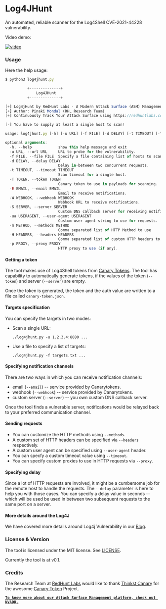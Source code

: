 # Log4JHunt
An automated, reliable scanner for the Log4Shell CVE-2021-44228 vulnerability.

Video demo:

[![video](https://user-images.githubusercontent.com/39941993/146507751-b8528c51-9d11-489c-a940-6cfc8241eeb8.png)](https://www.youtube.com/watch?v=7eRNzkbYWf8)

### Usage
Here the help usage:
```js
$ python3 log4jhunt.py

          +--------------+
              Log4JHunt
          +--------------+

[+] Log4jHunt by RedHunt Labs - A Modern Attack Surface (ASM) Management Company
[+] Author: Pinaki Mondal (RHL Research Team)
[+] Continuously Track Your Attack Surface using https://redhuntlabs.com/nvadr.

[-] You have to supply at least a single host to scan!

usage: log4jhunt.py [-h] [-u URL] [-f FILE] [-d DELAY] [-t TIMEOUT] [-T TOKEN] [-E EMAIL] [-W WEBHOOK] [-S SERVER] [-ua USERAGENT] [-m METHOD] [-H HEADERS] [-p PROXY]

optional arguments:
  -h, --help            show this help message and exit
  -u URL, --url URL     URL to probe for the vulnerability.
  -f FILE, --file FILE  Specify a file containing list of hosts to scan.
  -d DELAY, --delay DELAY
                        Delay in-between two concurrent requests.
  -t TIMEOUT, --timeout TIMEOUT
                        Scan timeout for a single host.
  -T TOKEN, --token TOKEN
                        Canary token to use in payloads for scanning.
  -E EMAIL, --email EMAIL
                        Email to receive notifications.
  -W WEBHOOK, --webhook WEBHOOK
                        Webhook URL to receive notifications.
  -S SERVER, --server SERVER
                        Custom DNS callback server for receiving notifications.
  -ua USERAGENT, --user-agent USERAGENT
                        Custom user agent string to use for requests.
  -m METHOD, --methods METHOD
                        Comma separated list of HTTP Method to use
  -H HEADERS, --headers HEADERS
                        Comma separated list of custom HTTP headers to use.
  -p PROXY, --proxy PROXY
                        HTTP proxy to use (if any).
```

#### Getting a token
The tool makes use of Log4Shell tokens from [Canary Tokens](https://canarytokens.org). The tool has capability to automatically generate tokens, if the values of the token (`--token`) and server (`--server`) are empty.

Once the token is generated, the token and the auth value are written to a file called `canary-token.json`.

#### Targets specification
You can specify the targets in two modes:
- Scan a single URL:
  ```
  ./log4jhunt.py -u 1.2.3.4:8080 ...
  ```
- Use a file to specify a list of targets:
  ```
  ./log4jhunt.py -f targets.txt ...
  ```

#### Specifying notification channels
There are two ways in which you can receive notification channels:
- email (`--email`) -- service provided by Canarytokens.
- webhook (`--webhook`) -- service provided by Canarytokens.
- custom server (`--server`) -- you own custom DNS callback server.

Once the tool finds a vulnerable server, notifications would be relayed back to your preferred communication channel.

#### Sending requests
- You can customize the HTTP methods using `--methods`.
- A custom set of HTTP headers can be specified via `--headers` respectively.
- A custom user agent can be specified using `--user-agent` header.
- You can specfy a custom timeout value using `--timeout`.
- You can specify custom proxies to use in HTTP requests via `--proxy`.

#### Specifying delay

Since a lot of HTTP requests are involved, it might be a cumbersome job for the remote host to handle the requests. The `--delay` parameter is here to help you with those cases. You can specify a delay value in seconds -- which will be used be used in between two subsequent requests to the same port on a server.

#### More details around the Log4J
We have covered more details around Log4j Vulnerability in our [Blog](https://redhuntlabs.com/blog/log4j-vulnerability-things-you-should-know.html).

### License & Version
The tool is licensed under the MIT license. See [LICENSE](LICENSE).

Currently the tool is at v0.1.

### Credits
The Research Team at [RedHunt Labs](https://redhuntlabs.com) would like to thank [Thinkst Canary](https://canary.tools) for the awesome [Canary Token](https://canarytokens.org) Project.

**[`To know more about our Attack Surface Management platform, check out NVADR.`](https://redhuntlabs.com/nvadr)**
